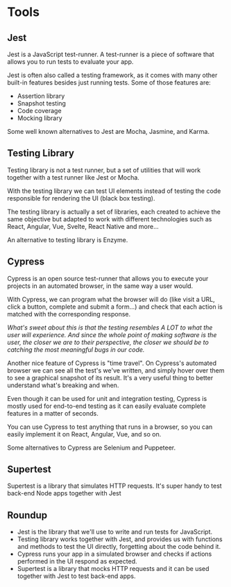 # Tools

## Jest

Jest is a JavaScript test-runner. A test-runner is a piece of software that allows you to run tests to evaluate your app.

Jest is often also called a testing framework, as it comes with many other built-in features besides just running tests. Some of those features are:

- Assertion library
- Snapshot testing
- Code coverage
- Mocking library

Some well known alternatives to Jest are Mocha, Jasmine, and Karma.


## Testing Library

Testing library is not a test runner, but a set of utilities that will work together with a test runner like Jest or Mocha.

With the testing library we can test UI elements instead of testing the code responsible for rendering the UI (black box testing).

The testing library is actually a set of libraries, each created to achieve the same objective but adapted to work with different technologies such as React, Angular, Vue, Svelte, React Native and more... 

An alternative to testing library is Enzyme.


## Cypress

Cypress is an open source test-runner that allows you to execute your projects in an automated browser, in the same way a user would.

With Cypress, we can program what the browser will do (like visit a URL, click a button, complete and submit a form...) and check that each action is matched with the corresponding response.

*What's sweet about this is that the testing resembles A LOT to what the user will experience. And since the whole point of making software is the user, the closer we are to their perspective, the closer we should be to catching the most meaningful bugs in our code.*

Another nice feature of Cypress is "time travel". On Cypress's automated browser we can see all the test's we've written, and simply hover over them to see a graphical snapshot of its result. It's a very useful thing to better understand what's breaking and when.

Even though it can be used for unit and integration testing, Cypress is mostly used for end-to-end testing as it can easily evaluate complete features in a matter of seconds.

You can use Cypress to test anything that runs in a browser, so you can easily implement it on React, Angular, Vue, and so on.

Some alternatives to Cypress are Selenium and Puppeteer.


## Supertest

Supertest is a library that simulates HTTP requests. It's super handy to test back-end Node apps together with Jest


## Roundup

- Jest is the library that we'll use to write and run tests for JavaScript.
- Testing library works together with Jest, and provides us with functions and methods to test the UI directly, forgetting about the code behind it.
- Cypress runs your app in a simulated browser and checks if actions performed in the UI respond as expected.
- Supertest is a library that mocks HTTP requests and it can be used together with Jest to test back-end apps.
